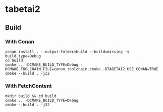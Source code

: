 # tabetai2

## Build

### With Conan
```
conan install . --output-folder=build --build=missing -s build_type=Debug
cd build
cmake .. -DCMAKE_BUILD_TYPE=Debug -DCMAKE_TOOLCHAIN_FILE=conan_toolchain.cmake -DTABETAI2_USE_CONAN=TRUE
cmake --build . -j32
```

### With FetchContent
```
mkdir build && cd build
cmake .. -DCMAKE_BUILD_TYPE=Debug
cmake --build . -j32
```

